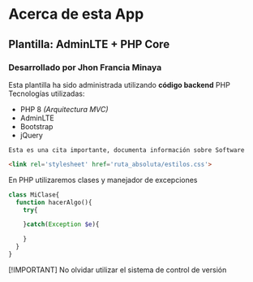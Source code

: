 # Acerca de esta App
## Plantilla: AdminLTE + PHP Core
### Desarrollado por Jhon Francia Minaya

Esta plantilla ha sido administrada utilizando **código backend** PHP
Tecnologías utilizadas:
- PHP 8 *(Arquitectura MVC)*
- AdminLTE
- Bootstrap
- jQuery

```
Esta es una cita importante, documenta información sobre Software
```

```html
<link rel='stylesheet' href='ruta_absoluta/estilos.css'>
```

En PHP utilizaremos clases y manejador de excepciones
```php
class MiClase{
  function hacerAlgo(){
    try{

    }catch(Exception $e){

    }
  }
}
```

[!IMPORTANT]
No olvidar utilizar el sistema de control de versión